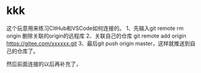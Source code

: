 # kkk
这个玩意用来练习CitHub和VSCode如何连接的。
1、先输入git remote rm origin 删除关联的origin的远程库
2、关联自己的仓库 git remote add origin https://gitee.com/xxxxxx.git
3、最后git push origin master，这样就推送到自己的仓库了。

然后前面连接的以后再补充了，
